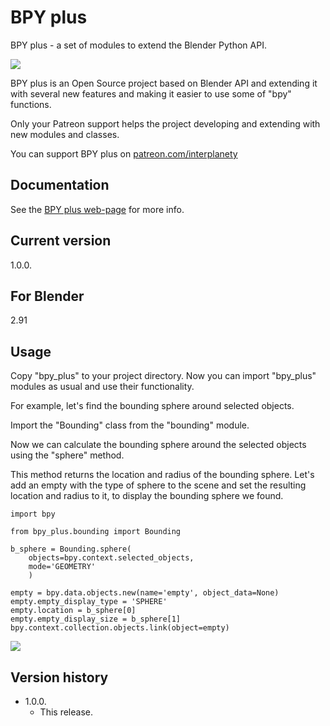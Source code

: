 # BPY plus
BPY plus - a set of modules to extend the Blender Python API.

<img src="https://b3d.interplanety.org/wp-content/upload_content/2021/02/preview_00_1200x600-560x280.jpg"><p>

BPY plus is an Open Source project based on Blender API and extending it with several new features and making it easier to use some of "bpy" functions.

Only your Patreon support helps the project developing and extending with new modules and classes.

You can support BPY plus on <a href="https://www.patreon.com/interplanety">patreon.com/interplanety</a>

Documentation
-
See the <a href="https://b3d.interplanety.org/en/bpy-plus-2/">BPY plus web-page</a> for more info. 

Current version
-
1.0.0.

For Blender
-
2.91

Usage
-
Copy "bpy_plus" to your project directory. Now you can import "bpy_plus" modules as usual and use their functionality.

For example, let's find the bounding sphere around selected objects.

Import the "Bounding" class from the "bounding" module.

Now we can calculate the bounding sphere around the selected objects using the "sphere" method.

This method returns the location and radius of the bounding sphere. Let's add an empty with the type of sphere to the scene and set the resulting location and radius to it, to display the bounding sphere we found.

    import bpy

    from bpy_plus.bounding import Bounding
    
    b_sphere = Bounding.sphere(
        objects=bpy.context.selected_objects,
        mode='GEOMETRY'
        )
    
    empty = bpy.data.objects.new(name='empty', object_data=None)
    empty.empty_display_type = 'SPHERE'
    empty.location = b_sphere[0]
    empty.empty_display_size = b_sphere[1]
    bpy.context.collection.objects.link(object=empty)

<img src="https://b3d.interplanety.org/wp-content/upload_content/2021/02/bounding_sphere-390x315.jpg"><p>

Version history
-
- 1.0.0.
   - This release.
